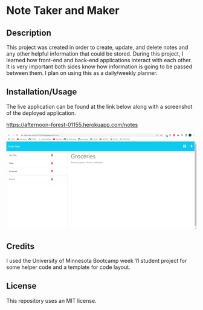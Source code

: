 # Note Taker and Maker

## Description

This project was created in order to create, update, and delete notes and any other helpful information that could be stored. During this project, I learned how front-end and back-end applications interact with each other. It is very important both sides know how information is going to be passed between them. I plan on using this as a daily/weekly planner.

## Installation/Usage

The live application can be found at the link below along with a screenshot of the deployed application.

https://afternoon-forest-01155.herokuapp.com/notes

 ![alt text](./assets/note-taker-screenshot.png)

## Credits

I used the University of Minnesota Bootcamp week 11 student project for some helper code and a template for code layout.

## License

This repository uses an MIT license.